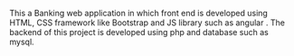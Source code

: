 This a Banking web application in which front end is developed using HTML, CSS framework like Bootstrap and JS library such as angular . The backend of this project is developed using  php and database such as mysql.
